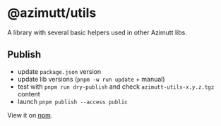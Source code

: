 # @azimutt/utils

A library with several basic helpers used in other Azimutt libs.

## Publish

- update `package.json` version
- update lib versions (`pnpm -w run update` + manual) 
- test with `pnpm run dry-publish` and check `azimutt-utils-x.y.z.tgz` content
- launch `pnpm publish --access public`

View it on [npm](https://www.npmjs.com/package/@azimutt/utils).
